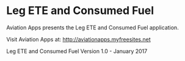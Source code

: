 # Leg ETE and Consumed Fuel
Aviation Apps presents the Leg ETE and Consumed Fuel application.

Visit Aviation Apps at: http://aviationapps.myfreesites.net

Leg ETE and Consumed Fuel Version 1.0 - January 2017
